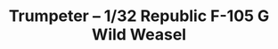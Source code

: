 ---
layout: product
title: "Trumpeter – 1/32 Republic F-105 G Wild Weasel"
price: "11000" 
desc: "N/A"
img_path: "/assets/img/TRU02202.webp"
brand: "N/A"
available: false
special_offer: false
new: false
soon: false
cat: "010000"
subcat: "013400"
subsubcat: "0N/A"
sifra: "TRU02202"
popular: false
spec: false
---